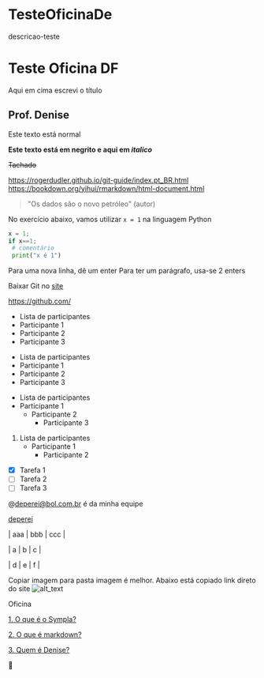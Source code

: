 # TesteOficinaDe
descricao-teste

# Teste Oficina DF
Aqui em cima escrevi o título
## Prof. Denise
Este texto está normal

**Este texto está em negrito e aqui em *italico***

~~Tachado~~

https://rogerdudler.github.io/git-guide/index.pt_BR.html
https://bookdown.org/yihui/rmarkdown/html-document.html

> "Os dados são o novo petróleo" (autor)

No exercício abaixo, vamos utilizar `x = 1` na linguagem Python

```Python
x = 1;
if x==1;
 # comentário
 print("x é 1")
```

Para uma nova linha, dê um enter
Para ter um parágrafo, usa-se 2 enters

Baixar Git no [site](https://github.com/)

https://github.com/

- Lista de participantes
- Participante 1
- Participante 2
- Participante 3


* Lista de participantes
* Participante 1
* Participante 2
* Participante 3

- Lista de participantes
 - Participante 1
   - Participante 2
     - Participante 3


1. Lista de participantes
   * Participante 1
     * Participante 2
     
- [x] Tarefa 1 
- [ ] Tarefa 2
- [ ] Tarefa 3

@deperei@bol.com.br é da minha equipe

[deperei](@deperei@bol.com.br)

| aaa | bbb | ccc |

| a | b | c |

| d | e | f |


Copiar imagem para pasta imagem é melhor. Abaixo está copiado link direto do site
![alt_text](https://static.poder360.com.br/2020/04/GATO-CORONAVIRUS-868x644.jpg) 


Oficina

[1. O que é o Sympla?](https://www.sympla.com.br/)

[2. O que é markdown?](https://bookdown.org/yihui/rmarkdown/html-document.html)

[3. Quem é Denise?](https://github.com/dfilippo/TesteOficinaDe/blob/master/README.md#prof-denise)


:koala:
